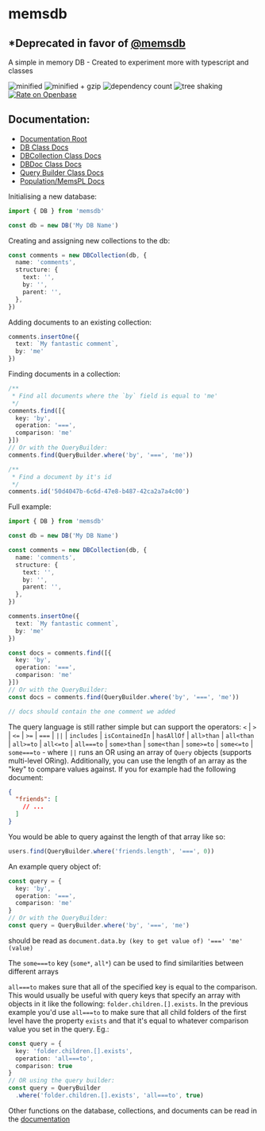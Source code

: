 # memsdb

## *Deprecated in favor of [@memsdb](https://github.com/memsdb/mono/)

A simple in memory DB - Created to experiment more with typescript and classes

![minified](https://badgen.net/bundlephobia/min/memsdb)
![minified + gzip](https://badgen.net/bundlephobia/minzip/memsdb)
![dependency count](https://badgen.net/bundlephobia/dependency-count/memsdb)
![tree shaking](https://badgen.net/bundlephobia/tree-shaking/memsdb)
[![Rate on Openbase](https://badges.openbase.io/js/rating/memsdb.svg)](https://openbase.io/js/memsdb?utm_source=embedded&utm_medium=badge&utm_campaign=rate-badge)

## Documentation:
- [Documentation Root](https://brocococonut.github.io/memsdb/)
- [DB Class Docs](https://brocococonut.github.io/memsdb/classes/db.html)
- [DBCollection Class Docs](https://brocococonut.github.io/memsdb/classes/dbcollection.html)
- [DBDoc Class Docs](https://brocococonut.github.io/memsdb/classes/dbdoc.html)
- [Query Builder Class Docs](https://brocococonut.github.io/memsdb/classes/querybuilder.html)
- [Population/MemsPL Docs](https://brocococonut.github.io/memsdb/modules.html#populate)

Initialising a new database:
```typescript
import { DB } from 'memsdb'

const db = new DB('My DB Name')
```

Creating and assigning new collections to the db:
```typescript
const comments = new DBCollection(db, {
  name: 'comments',
  structure: {
    text: '',
    by: '',
    parent: '',
  },
})
```

Adding documents to an existing collection:
```typescript
comments.insertOne({
  text: `My fantastic comment`,
  by: 'me'
})
```

Finding documents in a collection:
```typescript
/**
 * Find all documents where the `by` field is equal to 'me'
 */
comments.find([{
  key: 'by',
  operation: '===',
  comparison: 'me'
}])
// Or with the QueryBuilder:
comments.find(QueryBuilder.where('by', '===', 'me'))

/**
 * Find a document by it's id
 */
comments.id('50d4047b-6c6d-47e8-b487-42ca2a7a4c00')
```

Full example:
```typescript
import { DB } from 'memsdb'

const db = new DB('My DB Name')

const comments = new DBCollection(db, {
  name: 'comments',
  structure: {
    text: '',
    by: '',
    parent: '',
  },
})

comments.insertOne({
  text: `My fantastic comment`,
  by: 'me'
})

const docs = comments.find([{
  key: 'by',
  operation: '===',
  comparison: 'me'
}])
// Or with the QueryBuilder:
const docs = comments.find(QueryBuilder.where('by', '===', 'me'))

// docs should contain the one comment we added
```

The query language is still rather simple but can support the operators: `<` | `>` | `<=` | `>=` | `===` | `||` | `includes` | `isContainedIn` | `hasAllOf` | `all>than` | `all<than` | `all>=to` | `all<=to` | `all===to` | `some>than` | `some<than` | `some>=to` | `some<=to` | `some===to` - where `||` runs an OR using an array of `Query` objects (supports multi-level ORing).
Additionally, you can use the length of an array as the "key" to compare values against.
If you for example had the following document: 
```json
{
  "friends": [
    // ...
  ]
}
```
You would be able to query against the length of that array like so:
```ts
users.find(QueryBuilder.where('friends.length', '===', 0))
```

An example query object of:
```typescript
const query = {
  key: 'by',
  operation: '===',
  comparison: 'me'
}
// Or with the QueryBuilder:
const query = QueryBuilder.where('by', '===', 'me')
```
should be read as `document.data.by (key to get value of) '===' 'me' (value)`

The `some===to` key (`some*`, `all*`) can be used to find similarities between different arrays

`all===to` makes sure that all of the specified key is equal to the comparison. This would usually be useful with query keys that specify an array  with objects in it like the following: `folder.children.[].exists`. In the previous example you'd use `all===to` to make sure that all child folders of the first level have the property `exists` and that it's equal to whatever comparison value you set in the query. Eg.:
```typescript
const query = {
  key: 'folder.children.[].exists',
  operation: 'all===to',
  comparison: true
}
// OR using the query builder:
const query = QueryBuilder
  .where('folder.children.[].exists', 'all===to', true)
```

Other functions on the database, collections, and documents can be read in the [documentation](https://brocococonut.github.io/memsdb/)
